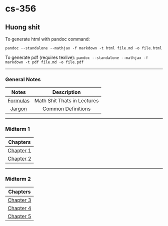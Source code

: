 # cs-356
## Huong shit

To generate html with pandoc command:

``pandoc --standalone --mathjax -f markdown -t html file.md -o file.html``

To generate pdf (requires texlive):
``pandoc --standalone --mathjax -f markdown -t pdf file.md -o file.pdf``

---
### General Notes
| Notes | Description
| :----:     | :-----:
| [Formulas](formulas.md) | Math Shit Thats in Lectures
| [Jargon](jargon.md) | Common Definitions
---
### Midterm 1
| Chapters 
| :----:     
| [Chapter 1](midterm1/ch1.md) 
| [Chapter 2](midterm1/h2.md) 
---
### Midterm 2
| Chapters 
| :----:     
| [Chapter 3](ch3.md) 
| [Chapter 4](ch4.md) 
| [Chapter 5](ch5.md) 
